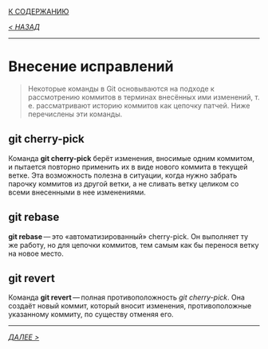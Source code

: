 [К СОДЕРЖАНИЮ](/readme.md)

*[< НАЗАД](debugging.md)*

---

# Внесение исправлений

> Некоторые команды в Git основываются на подходе к рассмотрению коммитов в терминах внесённых ими изменений, т. е. рассматривают историю коммитов как цепочку патчей. Ниже перечислены эти команды.

## **git cherry-pick**
Команда **git cherry-pick** берёт изменения, вносимые одним коммитом, и пытается повторно применить их в виде нового коммита в текущей ветке. Эта возможность полезна в ситуации, когда нужно забрать парочку коммитов из другой ветки, а не сливать ветку целиком со всеми внесенными в нее изменениями.

## **git rebase**
**git rebase** — это «автоматизированный» cherry-pick. Он выполняет ту же работу, но для цепочки коммитов, тем самым как бы перенося ветку на новое место.

## **git revert**
Команда **git revert** — полная противоположность *git cherry-pick*. Она создаёт новый коммит, который вносит изменения, противоположные указанному коммиту, по существу отменяя его.

---
*[ДАЛЕЕ >](email.md)*